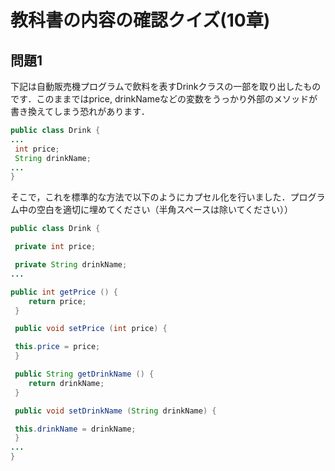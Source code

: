 # 教科書の内容の確認クイズ(10章)

## 問題1

下記は自動販売機プログラムで飲料を表すDrinkクラスの一部を取り出したものです．このままではprice, drinkNameなどの変数をうっかり外部のメソッドが書き換えてしまう恐れがあります．
```java
public class Drink {
...
 int price;
 String drinkName;
...
}
```
そこで，これを標準的な方法で以下のようにカプセル化を行いました．プログラム中の空白を適切に埋めてください（半角スペースは除いてください））

```java
public class Drink {

 private int price;

 private String drinkName;
...

public int getPrice () {
    return price;
 }

 public void setPrice (int price) {

 this.price = price;
 }

 public String getDrinkName () {
    return drinkName;
 }

 public void setDrinkName (String drinkName) {

 this.drinkName = drinkName;
 }
...
}
```
